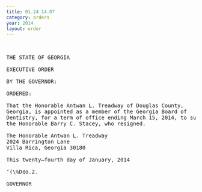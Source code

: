 ```yaml
---
title: 01.24.14.07
category: orders
year: 2014
layout: order
---
```


<pre> 

THE STATE OF GEORGIA

EXECUTIVE ORDER

BY THE GOVERNOR:

ORDERED:

That the Honorable Antwan L. Treadway of Douglas County,
Georgia, is appointed as a member of the Georgia Board of
Dentistry, for a term of office ending March 15, 2014, to succeed
the Honorable Barry C. Stacey, who resigned.

The Honorable Antwan L. Treadway
2024 Barrington Lane
Villa Rica, Georgia 30180

This twenty—fourth day of January, 2014

‘(\%D¢o.2.

GOVERNOR

</pre>
